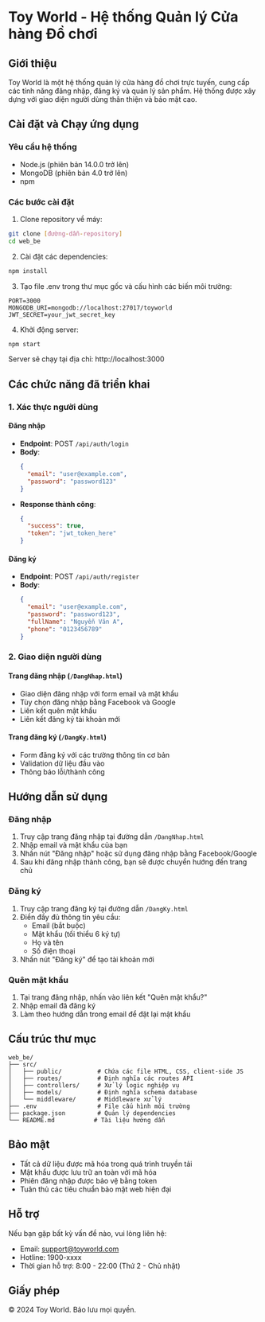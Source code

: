 # Toy World - Hệ thống Quản lý Cửa hàng Đồ chơi

## Giới thiệu
Toy World là một hệ thống quản lý cửa hàng đồ chơi trực tuyến, cung cấp các tính năng đăng nhập, đăng ký và quản lý sản phẩm. Hệ thống được xây dựng với giao diện người dùng thân thiện và bảo mật cao.

## Cài đặt và Chạy ứng dụng

### Yêu cầu hệ thống
- Node.js (phiên bản 14.0.0 trở lên)
- MongoDB (phiên bản 4.0 trở lên)
- npm 

### Các bước cài đặt
1. Clone repository về máy:
```bash
git clone [đường-dẫn-repository]
cd web_be
```

2. Cài đặt các dependencies:
```bash
npm install
```

3. Tạo file .env trong thư mục gốc và cấu hình các biến môi trường:
```env
PORT=3000
MONGODB_URI=mongodb://localhost:27017/toyworld
JWT_SECRET=your_jwt_secret_key
```

4. Khởi động server:
```bash
npm start
```

Server sẽ chạy tại địa chỉ: http://localhost:3000

## Các chức năng đã triển khai

### 1. Xác thực người dùng
#### Đăng nhập
- **Endpoint**: POST `/api/auth/login`
- **Body**:
  ```json
  {
    "email": "user@example.com",
    "password": "password123"
  }
  ```
- **Response thành công**:
  ```json
  {
    "success": true,
    "token": "jwt_token_here"
  }
  ```

#### Đăng ký
- **Endpoint**: POST `/api/auth/register`
- **Body**:
  ```json
  {
    "email": "user@example.com",
    "password": "password123",
    "fullName": "Nguyễn Văn A",
    "phone": "0123456789"
  }
  ```

### 2. Giao diện người dùng
#### Trang đăng nhập (`/DangNhap.html`)
- Giao diện đăng nhập với form email và mật khẩu
- Tùy chọn đăng nhập bằng Facebook và Google
- Liên kết quên mật khẩu
- Liên kết đăng ký tài khoản mới

#### Trang đăng ký (`/DangKy.html`)
- Form đăng ký với các trường thông tin cơ bản
- Validation dữ liệu đầu vào
- Thông báo lỗi/thành công

## Hướng dẫn sử dụng

### Đăng nhập
1. Truy cập trang đăng nhập tại đường dẫn `/DangNhap.html`
2. Nhập email và mật khẩu của bạn
3. Nhấn nút "Đăng nhập" hoặc sử dụng đăng nhập bằng Facebook/Google
4. Sau khi đăng nhập thành công, bạn sẽ được chuyển hướng đến trang chủ

### Đăng ký
1. Truy cập trang đăng ký tại đường dẫn `/DangKy.html`
2. Điền đầy đủ thông tin yêu cầu:
   - Email (bắt buộc)
   - Mật khẩu (tối thiểu 6 ký tự)
   - Họ và tên
   - Số điện thoại
3. Nhấn nút "Đăng ký" để tạo tài khoản mới

### Quên mật khẩu
1. Tại trang đăng nhập, nhấn vào liên kết "Quên mật khẩu?"
2. Nhập email đã đăng ký
3. Làm theo hướng dẫn trong email để đặt lại mật khẩu

## Cấu trúc thư mục
```
web_be/
├── src/
│   ├── public/          # Chứa các file HTML, CSS, client-side JS
│   ├── routes/          # Định nghĩa các routes API
│   ├── controllers/     # Xử lý logic nghiệp vụ
│   ├── models/          # Định nghĩa schema database
│   └── middleware/      # Middleware xử lý
├── .env                 # File cấu hình môi trường
├── package.json         # Quản lý dependencies
└── README.md           # Tài liệu hướng dẫn
```

## Bảo mật
- Tất cả dữ liệu được mã hóa trong quá trình truyền tải
- Mật khẩu được lưu trữ an toàn với mã hóa
- Phiên đăng nhập được bảo vệ bằng token
- Tuân thủ các tiêu chuẩn bảo mật web hiện đại

## Hỗ trợ
Nếu bạn gặp bất kỳ vấn đề nào, vui lòng liên hệ:
- Email: support@toyworld.com
- Hotline: 1900-xxxx
- Thời gian hỗ trợ: 8:00 - 22:00 (Thứ 2 - Chủ nhật)

## Giấy phép
© 2024 Toy World. Bảo lưu mọi quyền. 
